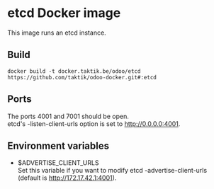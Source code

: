 # etcd Docker image

This image runs an etcd instance.  

## Build

    docker build -t docker.taktik.be/odoo/etcd https://github.com/taktik/odoo-docker.git#:etcd

## Ports

The ports 4001 and 7001 should be open.  
etcd's -listen-client-urls option is set to http://0.0.0.0:4001.

## Environment variables

- $ADVERTISE_CLIENT_URLS  
Set this variable if you want to modify etcd -advertise-client-urls (default is http://172.17.42.1:4001).  
